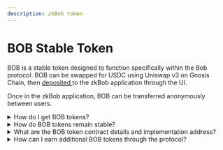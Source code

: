 ```yaml
---
description: zkBob token
---
```


# BOB Stable Token

BOB is a stable token designed to function specifically within the Bob protocol. BOB can be swapped for USDC using Uniswap v3 on Gnosis Chain, then [deposited ](../zkbob-app/deposits.md)to the zkBob application through the UI.

Once in the zkBob application, BOB can be transferred anonymously between users.

<details>

<summary>How do I get BOB tokens?</summary>

Using Uniswap v3 on Gnosis Chain, users can swap USDC on GC to BOB. As with other ERC-20 based tokens, BOB can also be sent between chain users to any 0x address. \
\
_More details coming soon._

</details>

<details>

<summary>How do BOB tokens remain stable?</summary>

BOB tokens are pre-minted and paired with an existing stable token (USDC) on Uniswap V3. Uniswap v3 features the ability to set a range for the exchange rate and provide concentrated liquidity for the pair, resulting in very limited slippage to the USDC peg.

</details>

<details>

<summary>What are the BOB token contract details and implementation address?</summary>

BOB tokens are initially deployed on Polygon.  _Address TBD_

Basic BOB token attributes:

* ERC20-based fungible tokens
* Upgradeable & Mintable (note upgradeability account and minting account must never be the same account)
* Meta-transaction support
* EIP677 support for `transferAndCall` functionality
* Address block list capability (similar to USDC)
* Recovery function(s) for lost/mis-sent tokens

_More Info Coming Soon_

</details>

<details>

<summary>How can I earn additional BOB tokens through the protocol?</summary>

This is not yet possible, but will be activated in the next version. An auction mechanism is in development where users can bid on BOB rewards earned from LP positions, compounding, and lost tokens.\
\
&#x20;_Auction details coming soon._

</details>
